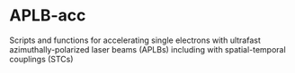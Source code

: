 # APLB-acc
Scripts and functions for accelerating single electrons with ultrafast azimuthally-polarized laser beams (APLBs) including with spatial-temporal couplings (STCs) 
